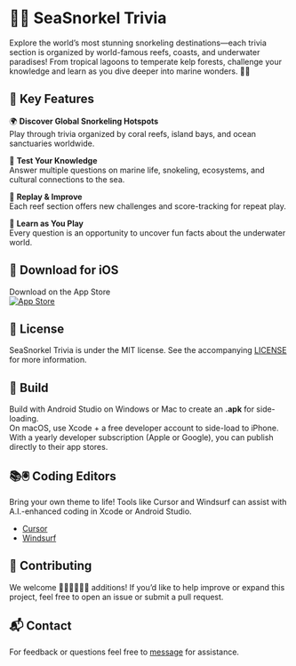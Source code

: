 # 🐠🌊 SeaSnorkel Trivia

Explore the world’s most stunning snorkeling destinations—each trivia section is organized by world-famous reefs, coasts, and underwater paradises! From tropical lagoons to temperate kelp forests, challenge your knowledge and learn as you dive deeper into marine wonders. 🐢🌴

## 🚀 Key Features

🌍 **Discover Global Snorkeling Hotspots**  
Play through trivia organized by coral reefs, island bays, and ocean sanctuaries worldwide.  

🧠 **Test Your Knowledge**  
Answer multiple questions on marine life, snokeling, ecosystems, and cultural connections to the sea.  

🔄 **Replay & Improve**  
Each reef section offers new challenges and score-tracking for repeat play.  

🌟 **Learn as You Play**  
Every question is an opportunity to uncover fun facts about the underwater world.  

## 📱 Download for iOS

Download on the App Store  
[![App Store](https://developer.apple.com/assets/elements/badges/download-on-the-app-store.svg)](https://apps.apple.com/us/app/seasnorkel-trivia/id6747751140)

## 📝 License

SeaSnorkel Trivia is under the MIT license. See the accompanying [LICENSE](LICENSE) for more information.  

## 🔧 Build

Build with Android Studio on Windows or Mac to create an **.apk** for side-loading.  
On macOS, use Xcode + a free developer account to side-load to iPhone.  
With a yearly developer subscription (Apple or Google), you can publish directly to their app stores.  

## 📚🖲️ Coding Editors

Bring your own theme to life! Tools like Cursor and Windsurf can assist with A.I.-enhanced coding in Xcode or Android Studio.  

- [Cursor](https://www.cursor.com)  
- [Windsurf](https://windsurf.com)  

## 🤝 Contributing

We welcome 👩🏾‍💻👨🏾‍💻 additions! If you’d like to help improve or expand this project, feel free to open an issue or submit a pull request.  

## 📬 Contact

For feedback or questions feel free to [message](mailto:leapdeck1@gmail.com) for assistance.  
